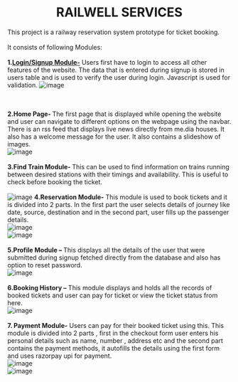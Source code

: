 <h1 align="center">RAILWELL SERVICES</h1>

This project is a railway reservation system prototype for ticket booking.<br><br>
It consists of following Modules:<br><br>
<b>1.<u>Login/Signup Module-</b></u> Users first have to login to access all other 
features of the website. The data that is entered during signup is 
stored in users table and is used to verify the user during login. 
Javascript is used for validation.
![image](https://user-images.githubusercontent.com/64093818/150329441-c79e55a1-90ad-4a1b-b02d-6c1c740293e4.png)

<br><br>
<b>2.Home Page- </b>The first page that is displayed while opening the website and user can navigate to different options on the webpage using the navbar. There is an rss feed that displays live news directly from me.dia houses. It also has a welcome message for the user. It also contains a slideshow of images.<br>
![image](https://user-images.githubusercontent.com/64093818/147102756-09527532-5580-40f7-a4f7-fe75adc2a130.png)
<br><br>
<b>3.Find Train Module- </b>This can be used to find information on trains running between desired stations with their timings and availability.
This is useful to check before booking the ticket.<br><br>
![image](https://user-images.githubusercontent.com/64093818/150329622-86b453b9-3574-4739-946d-456b06dfe3a6.png)
<b>4.Reservation Module-</b> This module is used to book tickets and it is divided into 2 parts. In the first part the user selects details of journey like date, source, destination and in the second part, user fills up the passenger details.
<br>
![image](https://user-images.githubusercontent.com/64093818/147103227-65d77ffa-46ce-4054-a15c-2f4174e348a8.png)
<br>
![image](https://user-images.githubusercontent.com/64093818/147103266-d9fa5ff3-23c7-4913-ba5d-32055d156bb4.png)
<br><br>
<b>5.Profile Module – </b>This displays all the details of the user that were submitted during signup fetched directly from the database and also has option to reset password.<br>
![image](https://user-images.githubusercontent.com/64093818/147103377-44bdf3f0-c90f-4771-9751-dca25b4e26a0.png)
<br><BR>
  <b>6.Booking History –</b> This module displays and holds all the records of booked tickets and user can pay for ticket or view the ticket status from here.<br>
  ![image](https://user-images.githubusercontent.com/64093818/147103502-a7a5a98a-098a-4c4c-84ed-af6240702369.png)
<br><br>
  <b>7. Payment Module-</b> Users can pay for their booked ticket using this.
This module is divided into 2 parts , first in the checkout form user enters his personal details such as name, number , address etc and the second part contains the payment methods, it autofills the details using the first form and uses razorpay upi for payment.
  <br>![image](https://user-images.githubusercontent.com/64093818/147103766-21c408f1-ff98-4583-8566-e3c334377b05.png)
<br>
  ![image](https://user-images.githubusercontent.com/64093818/147103794-31cdd26e-42ef-4eae-b54d-69ce4cc6d8bd.png)




